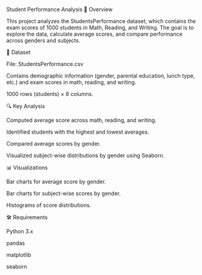 Student Performance Analysis
📌 Overview

This project analyzes the StudentsPerformance dataset, which contains the exam scores of 1000 students in Math, Reading, and Writing. The goal is to explore the data, calculate average scores, and compare performance across genders and subjects.

📂 Dataset

File: StudentsPerformance.csv

Contains demographic information (gender, parental education, lunch type, etc.) and exam scores in math, reading, and writing.

1000 rows (students) × 8 columns.

🔍 Key Analysis

Computed average score across math, reading, and writing.

Identified students with the highest and lowest averages.

Compared average scores by gender.

Visualized subject-wise distributions by gender using Seaborn.

📊 Visualizations

Bar charts for average score by gender.

Bar charts for subject-wise scores by gender.

Histograms of score distributions.


🛠️ Requirements

Python 3.x

pandas

matplotlib

seaborn
